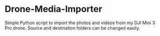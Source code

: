 # Drone-Media-Importer
Simple Python script to import the photos and videos from my DJI Mini 3 Pro drone. Source and destination folders can be changed easily.
